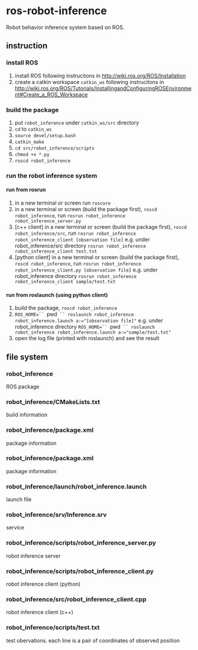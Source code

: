 # ros-robot-inference
Robot behavior inference system based on ROS.

## instruction

### install ROS
1. install ROS following instrucitons in http://wiki.ros.org/ROS/Installation
2. create a catkin workspace `catkin_ws` following instrucitons in http://wiki.ros.org/ROS/Tutorials/InstallingandConfiguringROSEnvironment#Create_a_ROS_Workspace

### build the package
1. put `robot_inference` under `catkin_ws/src` directory
2. `cd` to `catkin_ws`
3. `source devel/setup.bash`
4. `catkin_make`
5. `cd src/robot_inference/scripts`
6. `chmod +x *.py`
7. `roscd robot_inference`

### run the robot inference system

#### run from rosrun
1. in a new terminal or screen run `roscore`
2. in a new terminal or screen (build the package first), `roscd robot_inference`, run `rosrun robot_inference robot_inference_server.py`
3. [c++ client] in a new terminal or screen (build the package first), `roscd robot_inference/src`, run `rosrun robot_inference robot_inference_client [observation file]` e.g. under robot_inference/src directory `rosrun robot_inference robot_inference_client test.txt`
3. [python client] in a new terminal or screen (build the package first), `roscd robot_inference`, run `rosrun robot_inference robot_inference_client.py [observation file]` e.g. under robot_inference directory `rosrun robot_inference robot_inference_client sample/test.txt`

#### run from roslaunch (using python client)
1. build the package, `roscd robot_inference`
2. `ROS_HOME=`` `pwd` `` roslaunch robot_inference robot_inference.launch a:="[observation file]"` e.g. under robot_inference directory `ROS_HOME=`` `pwd` `` roslaunch robot_inference robot_inference.launch a:="sample/test.txt"`
3. open the log file (printed with roslaunch) and see the result

## file system

### robot_inference
ROS package

### robot_inference/CMakeLists.txt
build information

### robot_inference/package.xml
package information

### robot_inference/package.xml
package information

### robot_inference/launch/robot_inference.launch
launch file

### robot_inference/srv/Inference.srv
service

### robot_inference/scripts/robot_inference_server.py
robot inference server

### robot_inference/scripts/robot_inference_client.py
robot inference client (python)

### robot_inference/src/robot_inference_client.cpp
robot inference client (c++)

### robot_inference/scripts/test.txt
test obervations. each line is a pair of coordinates of observed position
